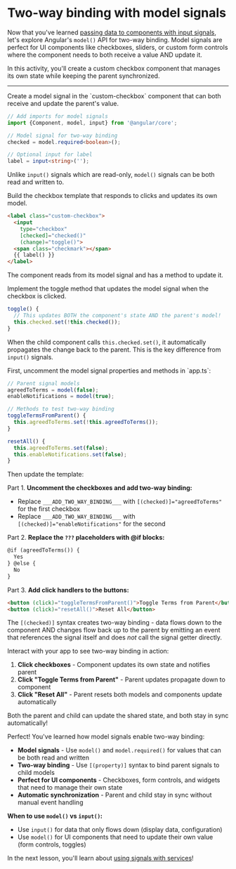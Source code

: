 # Two-way binding with model signals

Now that you've learned [passing data to components with input signals](/tutorials/signals/5-component-communication-with-signals), let's explore Angular's `model()` API for two-way binding. Model signals are perfect for UI components like checkboxes, sliders, or custom form controls where the component needs to both receive a value AND update it.

In this activity, you'll create a custom checkbox component that manages its own state while keeping the parent synchronized.

<hr />

<docs-workflow>

<docs-step title="Set up the custom checkbox with model signal">
Create a model signal in the `custom-checkbox` component that can both receive and update the parent's value.

```ts
// Add imports for model signals
import {Component, model, input} from '@angular/core';

// Model signal for two-way binding
checked = model.required<boolean>();

// Optional input for label
label = input<string>('');
```

Unlike `input()` signals which are read-only, `model()` signals can be both read and written to.
</docs-step>

<docs-step title="Create the checkbox template">
Build the checkbox template that responds to clicks and updates its own model.

```html
<label class="custom-checkbox">
  <input
    type="checkbox"
    [checked]="checked()"
    (change)="toggle()">
  <span class="checkmark"></span>
  {{ label() }}
</label>
```

The component reads from its model signal and has a method to update it.
</docs-step>

<docs-step title="Add the toggle method">
Implement the toggle method that updates the model signal when the checkbox is clicked.

```ts
toggle() {
  // This updates BOTH the component's state AND the parent's model!
  this.checked.set(!this.checked());
}
```

When the child component calls `this.checked.set()`, it automatically propagates the change back to the parent. This is the key difference from `input()` signals.
</docs-step>

<docs-step title="Set up two-way binding in the parent">
First, uncomment the model signal properties and methods in `app.ts`:

```ts
// Parent signal models
agreedToTerms = model(false);
enableNotifications = model(true);

// Methods to test two-way binding
toggleTermsFromParent() {
  this.agreedToTerms.set(!this.agreedToTerms());
}

resetAll() {
  this.agreedToTerms.set(false);
  this.enableNotifications.set(false);
}
```

Then update the template:

Part 1. **Uncomment the checkboxes and add two-way binding:**

- Replace `___ADD_TWO_WAY_BINDING___` with `[(checked)]="agreedToTerms"` for the first checkbox
- Replace `___ADD_TWO_WAY_BINDING___` with `[(checked)]="enableNotifications"` for the second

Part 2. **Replace the `???` placeholders with @if blocks:**

```html
@if (agreedToTerms()) {
  Yes
} @else {
  No
}
```

Part 3. **Add click handlers to the buttons:**

```html
<button (click)="toggleTermsFromParent()">Toggle Terms from Parent</button>
<button (click)="resetAll()">Reset All</button>
```

The `[(checked)]` syntax creates two-way binding - data flows down to the component AND changes flow back up to the parent by emitting an event that references the signal itself and does _not_ call the signal getter directly.
</docs-step>

<docs-step title="Test the two-way binding">
Interact with your app to see two-way binding in action:

1. **Click checkboxes** - Component updates its own state and notifies parent
2. **Click "Toggle Terms from Parent"** - Parent updates propagate down to component
3. **Click "Reset All"** - Parent resets both models and components update automatically

Both the parent and child can update the shared state, and both stay in sync automatically!
</docs-step>

</docs-workflow>

Perfect! You've learned how model signals enable two-way binding:

- **Model signals** - Use `model()` and `model.required()` for values that can be both read and written
- **Two-way binding** - Use `[(property)]` syntax to bind parent signals to child models
- **Perfect for UI components** - Checkboxes, form controls, and widgets that need to manage their own state
- **Automatic synchronization** - Parent and child stay in sync without manual event handling

**When to use `model()` vs `input()`:**

- Use `input()` for data that only flows down (display data, configuration)
- Use `model()` for UI components that need to update their own value (form controls, toggles)

In the next lesson, you'll learn about [using signals with services](/tutorials/signals/7-using-signals-with-services)!
